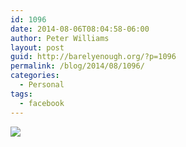 ```yaml
---
id: 1096
date: 2014-08-06T08:04:58-06:00
author: Peter Williams
layout: post
guid: http://barelyenough.org/?p=1096
permalink: /blog/2014/08/1096/
categories:
  - Personal
tags:
  - facebook
---
```

<div>
  <img src='https://fbcdn-sphotos-b-a.akamaihd.net/hphotos-ak-xpf1/v/t1.0-9/p180x540/10420249_10152281217888339_6961458297002840645_n.jpg?oh=641945b1e82346be2c90ba8b8da2fb4c&#038;oe=5459A055&#038;__gda__=1413960003_fe2b6e9867c977a5f9459df4b8749980' style='max-width:600px;' /></p> 
  
  <div>
  </div>
</div>